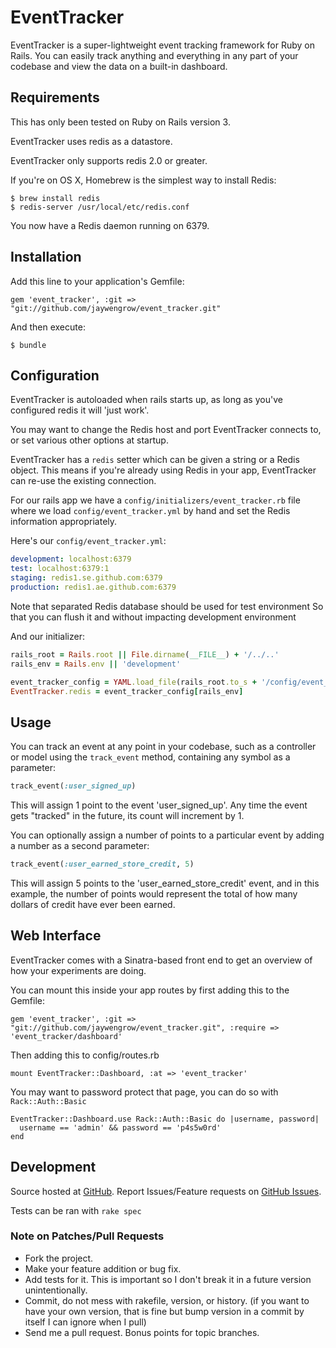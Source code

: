 # EventTracker

EventTracker is a super-lightweight event tracking framework for Ruby on Rails. You can easily track anything and everything in any part of your codebase and view the data on a built-in dashboard.

## Requirements

This has only been tested on Ruby on Rails version 3.

EventTracker uses redis as a datastore.

EventTracker only supports redis 2.0 or greater.

If you're on OS X, Homebrew is the simplest way to install Redis:

    $ brew install redis
    $ redis-server /usr/local/etc/redis.conf

You now have a Redis daemon running on 6379.

## Installation

Add this line to your application's Gemfile:

    gem 'event_tracker', :git => "git://github.com/jaywengrow/event_tracker.git"

And then execute:

    $ bundle

## Configuration

EventTracker is autoloaded when rails starts up, as long as you've configured redis it will 'just work'.

You may want to change the Redis host and port EventTracker connects to, or set various other options at startup.

EventTracker has a `redis` setter which can be given a string or a Redis
object. This means if you're already using Redis in your app, EventTracker
can re-use the existing connection.

For our rails app we have a `config/initializers/event_tracker.rb` file where
we load `config/event_tracker.yml` by hand and set the Redis information
appropriately.

Here's our `config/event_tracker.yml`:

``` yaml
development: localhost:6379
test: localhost:6379:1
staging: redis1.se.github.com:6379
production: redis1.ae.github.com:6379
```

Note that separated Redis database should be used for test environment
So that you can flush it and without impacting development environment

And our initializer:

``` ruby
rails_root = Rails.root || File.dirname(__FILE__) + '/../..'
rails_env = Rails.env || 'development'

event_tracker_config = YAML.load_file(rails_root.to_s + '/config/event_tracker.yml')
EventTracker.redis = event_tracker_config[rails_env]
```

## Usage

You can track an event at any point in your codebase, such as a controller or model using the `track_event`	method, containing any symbol as a parameter:

``` ruby
track_event(:user_signed_up)
```

This will assign 1 point to the event 'user_signed_up'. Any time the event gets "tracked" in the future, its count will increment by 1.

You can optionally assign a number of points to a particular event by adding a number as a second parameter:

``` ruby
track_event(:user_earned_store_credit, 5)
```

This will assign 5 points to the 'user_earned_store_credit' event, and in this example, the number of points would represent the total of how many dollars of credit have ever been earned.

## Web Interface

EventTracker comes with a Sinatra-based front end to get an overview of how your experiments are doing.

You can mount this inside your app routes by first adding this to the Gemfile:

    gem 'event_tracker', :git => "git://github.com/jaywengrow/event_tracker.git", :require => 'event_tracker/dashboard'

Then adding this to config/routes.rb

    mount EventTracker::Dashboard, :at => 'event_tracker'

You may want to password protect that page, you can do so with `Rack::Auth::Basic`

    EventTracker::Dashboard.use Rack::Auth::Basic do |username, password|
      username == 'admin' && password == 'p4s5w0rd'
    end

## Development

Source hosted at [GitHub](http://github.com/jaywengrow/event_tracker).
Report Issues/Feature requests on [GitHub Issues](http://github.com/jaywengrow/event_tracker/issues).

Tests can be ran with `rake spec`

### Note on Patches/Pull Requests

 * Fork the project.
 * Make your feature addition or bug fix.
 * Add tests for it. This is important so I don't break it in a
   future version unintentionally.
 * Commit, do not mess with rakefile, version, or history.
   (if you want to have your own version, that is fine but bump version in a commit by itself I can ignore when I pull)
 * Send me a pull request. Bonus points for topic branches.
